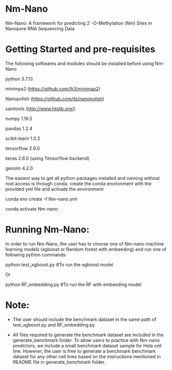 # Nm-Nano
Nm-Nano: A framework for predicting 2´-O-Methylation (Nm) Sites in Nanopore RNA Sequencing Data

# Getting Started and pre-requisites
The following softwares and modules should be installed before using  Nm-Nano

python 3.7.13

minimpa2 (https://github.com/lh3/minimap2)

Nanopolish (https://github.com/jts/nanopolish)

samtools (http://www.htslib.org/)

numpy 1.19.5

pandas 1.2.4

scikit-learn 1.0.2 

tensorflow 2.6.0

keras 2.6.0 (using Tensorflow backend)

gensim  4.2.0

The easiest way to get all python packages installed and running without root access is through conda. create the conda environment with the provided yml file and activate the environment

conda env create -f Nm-nano.yml

conda activate Nm-nano


# Running  Nm-Nano:

In order to run  Nm-Nano, the user has to choose one of Nm-nano machine learning models (xgboost or Random forest with embeeding) and run one of following python commands:

python test_xgboost.py      #To run the xgboost model

Or 

python RF_embedding.py           #To run the RF with embeeding model


# Note:
- The user should include the benchmark dataset in the same path of test_xgboost.py and RF_embedding.py

- All files required to generate the benchmark dataset are included in the generate_benchmark folder. To allow users to practice with Nm-nano predictors, we include a small benchmark dataset sample for Hela cell line. However, the user is free to generate a benchmark benchmark dataset for any other cell lines based on the instructions mentioned in README file in generate_benchmark folder.
